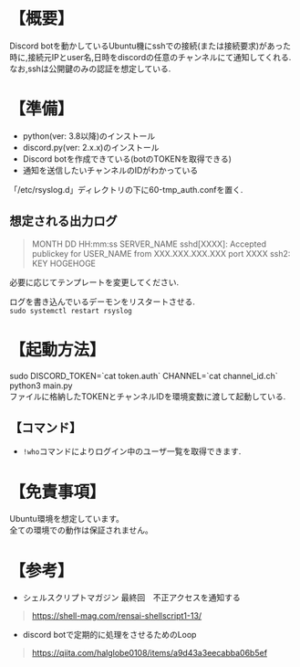 # 【概要】  
Discord botを動かしているUbuntu機にsshでの接続(または接続要求)があった時に,接続元IPとuser名,日時をdiscordの任意のチャンネルにて通知してくれる.
なお,sshは公開鍵のみの認証を想定している.

# 【準備】
 - python(ver: 3.8以降)のインストール
 - discord.py(ver: 2.x.x)のインストール  
 - Discord botを作成できている(botのTOKENを取得できる)  
 - 通知を送信したいチャンネルのIDがわかっている  

「/etc/rsyslog.d」ディレクトリの下に60-tmp_auth.confを置く.  
  
## 想定される出力ログ  
> MONTH DD HH:mm:ss SERVER_NAME sshd[XXXX]: Accepted publickey for USER_NAME from XXX.XXX.XXX.XXX port XXXX ssh2: KEY HOGEHOGE  

必要に応じてテンプレートを変更してください.  

ログを書き込んでいるデーモンをリスタートさせる.  
`sudo systemctl restart rsyslog`

# 【起動方法】  
sudo DISCORD_TOKEN=\`cat token.auth\` CHANNEL=\`cat channel_id.ch\` python3 main.py  
ファイルに格納したTOKENとチャンネルIDを環境変数に渡して起動している.  

## 【コマンド】  
 - `!who`コマンドによりログイン中のユーザ一覧を取得できます.  

# 【免責事項】  
Ubuntu環境を想定しています。  
全ての環境での動作は保証されません。  

# 【参考】  
 - シェルスクリプトマガジン 最終回　不正アクセスを通知する  
> https://shell-mag.com/rensai-shellscript1-13/
 - discord botで定期的に処理をさせるためのLoop
> https://qiita.com/halglobe0108/items/a9d43a3eecabba06b5ef


